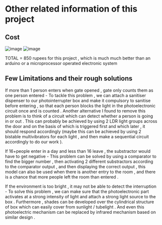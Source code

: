 # Other related information of this project 
## Cost 
![image](https://user-images.githubusercontent.com/86561124/136646432-1fdf21f6-c347-4f40-af0b-194e45627364.png)
![image](https://user-images.githubusercontent.com/86561124/136646438-482520ee-7446-4708-854f-1d954d0c4b80.png)

TOTAL = 850 rupees for this project , which is much much better than an arduino or a microprocessor operated electronic system 

## Few Limitations and their rough solutions 

If more than 1 person enters when gate opened , gate only counts them as one person entered - To tackle this problem , we can attach a sanitiser dispenser to our photointerrupter
box and make it compulsory to sanitise before entering , so that each person blocks the light in the photoelectronic circuit once and is counted . Another alternative I found to 
remove this problem is to think of a circuit which can detect whether a person is going in or out . This can probably be achieved by using 2 LDR light groups across the door and 
on the basis of which is triggered first and which later , it should respond accordingly (maybe this can be achieved by using 2 bistable multivibrators for each light , and then
make a sequential circuit accordingly to do our work ). 

If 16+people enter in a day and less than 16 leave , the substractor would have to get negative - This problem can be solved by using a comparator to find the bigger number , 
then activating 2 different substractors according to the comparator output , and then displaying the correct output , this model can also be used when there is another entry to 
the room , and there is a chance that more people left the room than entered . 

If the environment is too bright , it may not be able to detect the interruption - To solve this problem , we can make sure that the photoelectronic part activates at a strong 
intensity of light and attach a strong light source to the box . Furthermore , shades can be developed over the cylindrical structure of box which can easily cover from
sunlight / tubelight . And even this photoelectric mechanism can be replaced by infrared mechanism based on similar design .


